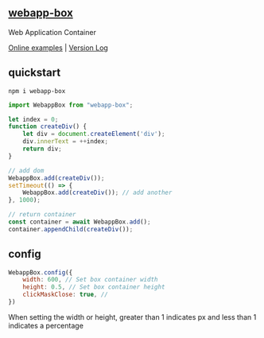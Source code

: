 <!--
 * @Author: tackchen
 * @Date: 2022-08-03 21:24:33
 * @Description: Coding something
-->
## [webapp-box](https://github.com/theajack/webapp-box)

Web Application Container

[Online examples](https://theajack.github.io/jsbox?github=theajack.webapp-box) | [Version Log](https://github.com/theajack/webapp-box/blob/master/scripts/version.md)

## quickstart

```
npm i webapp-box
```

```js
import WebappBox from "webapp-box";

let index = 0;
function createDiv() {
    let div = document.createElement('div');
    div.innerText = ++index;
    return div;
}

// add dom
WebappBox.add(createDiv());
setTimeout(() => {
    WebappBox.add(createDiv()); // add another
}, 1000);

// return container
const container = await WebappBox.add();
container.appendChild(createDiv());
```

## config

```js
WebappBox.config({
    width: 600, // Set box container width
    height: 0.5, // Set box container height
    clickMaskClose: true, // 
})
```

When setting the width or height, greater than 1 indicates px and less than 1 indicates a percentage

